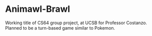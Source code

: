 Animawl-Brawl
=============

Working title of CS64 group project, at UCSB for Professor Costanzo.  Planned to be a turn-based game similar to Pokemon.
